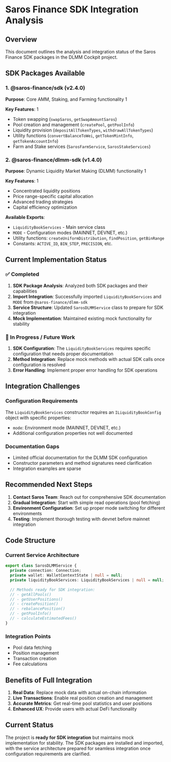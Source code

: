 # Saros Finance SDK Integration Analysis

## Overview
This document outlines the analysis and integration status of the Saros Finance SDK packages in the DLMM Cockpit project.

## SDK Packages Available

### 1. @saros-finance/sdk (v2.4.0)
**Purpose**: Core AMM, Staking, and Farming functionality <mcreference link="https://github.com/Saros-Finance/saros-sdk" index="1">1</mcreference>

**Key Features**: <mcreference link="https://github.com/Saros-Finance/saros-sdk" index="1">1</mcreference>
- Token swapping (`swapSaros`, `getSwapAmountSaros`)
- Pool creation and management (`createPool`, `getPoolInfo`)
- Liquidity provision (`depositAllTokenTypes`, `withdrawAllTokenTypes`)
- Utility functions (`convertBalanceToWei`, `getTokenMintInfo`, `getTokenAccountInfo`)
- Farm and Stake services (`SarosFarmService`, `SarosStakeServices`)

### 2. @saros-finance/dlmm-sdk (v1.4.0)
**Purpose**: Dynamic Liquidity Market Making (DLMM) functionality <mcreference link="https://medium.com/@roshni_k06/building-with-saros-sdks-the-complete-developer-guide-to-amm-dlmm-and-staking-3cbb04c8db7e" index="1">1</mcreference>

**Key Features**: <mcreference link="https://medium.com/@roshni_k06/building-with-saros-sdks-the-complete-developer-guide-to-amm-dlmm-and-staking-3cbb04c8db7e" index="1">1</mcreference>
- Concentrated liquidity positions
- Price range-specific capital allocation
- Advanced trading strategies
- Capital efficiency optimization

**Available Exports**:
- `LiquidityBookServices` - Main service class
- `MODE` - Configuration modes (MAINNET, DEVNET, etc.)
- Utility functions: `createUniformDistribution`, `findPosition`, `getBinRange`
- Constants: `ACTIVE_ID`, `BIN_STEP`, `PRECISION`, etc.

## Current Implementation Status

### ✅ Completed
1. **SDK Package Analysis**: Analyzed both SDK packages and their capabilities
2. **Import Integration**: Successfully imported `LiquidityBookServices` and `MODE` from `@saros-finance/dlmm-sdk`
3. **Service Structure**: Updated `SarosDLMMService` class to prepare for SDK integration
4. **Mock Implementation**: Maintained existing mock functionality for stability

### 🔄 In Progress / Future Work
1. **SDK Configuration**: The `LiquidityBookServices` requires specific configuration that needs proper documentation
2. **Method Integration**: Replace mock methods with actual SDK calls once configuration is resolved
3. **Error Handling**: Implement proper error handling for SDK operations

## Integration Challenges

### Configuration Requirements
The `LiquidityBookServices` constructor requires an `ILiquidityBookConfig` object with specific properties:
- `mode`: Environment mode (MAINNET, DEVNET, etc.)
- Additional configuration properties not well documented

### Documentation Gaps
- Limited official documentation for the DLMM SDK configuration
- Constructor parameters and method signatures need clarification
- Integration examples are sparse

## Recommended Next Steps

1. **Contact Saros Team**: Reach out for comprehensive SDK documentation
2. **Gradual Integration**: Start with simple read operations (pool fetching)
3. **Environment Configuration**: Set up proper mode switching for different environments
4. **Testing**: Implement thorough testing with devnet before mainnet integration

## Code Structure

### Current Service Architecture
```typescript
export class SarosDLMMService {
  private connection: Connection;
  private wallet: WalletContextState | null = null;
  private liquidityBookServices: LiquidityBookServices | null = null;
  
  // Methods ready for SDK integration:
  // - getAllPools()
  // - getUserPositions()
  // - createPosition()
  // - rebalancePosition()
  // - getPoolInfo()
  // - calculateEstimatedFees()
}
```

### Integration Points
- Pool data fetching
- Position management
- Transaction creation
- Fee calculations

## Benefits of Full Integration

1. **Real Data**: Replace mock data with actual on-chain information
2. **Live Transactions**: Enable real position creation and management
3. **Accurate Metrics**: Get real-time pool statistics and user positions
4. **Enhanced UX**: Provide users with actual DeFi functionality

## Current Status
The project is **ready for SDK integration** but maintains mock implementation for stability. The SDK packages are installed and imported, with the service architecture prepared for seamless integration once configuration requirements are clarified.
